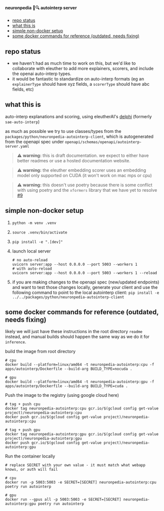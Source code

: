 #### neuronpedia 🧠🔍 autointerp server

- [repo status](#repo-status)
- [what this is](#what-this-is)
- [simple non-docker setup](#simple-non-docker-setup)
- [some docker commands for reference (outdated, needs fixing)](#some-docker-commands-for-reference-outdated-needs-fixing)

## repo status

- we haven't had as much time to work on this, but we'd like to collaborate with eleuther to add more explainers, scorers, and include the openai auto-interp types.
- it would be fantastic to standardize on auto-interp formats (eg an `explainerType` should have xyz fields, a `scorerType` should have abc fields, etc)

## what this is

auto-interp explanations and scoring, using eleutherAI's [delphi](https://github.com/EleutherAI/delphi) (formerly `sae-auto-interp`)

as much as possible we try to use classes/types from the `packages/python/neuronpedia-autointerp-client`, which is autogenerated from the openapi spec under `openapi/schemas/openapi/autointerp-server.yaml`

> ⚠️ **warning:** this is draft documentation. we expect to either have better readmes or use a hosted documentation website.

> ⚠️ **warning:** the eleuther embedding scorer uses an embedding model only supported on CUDA (it won't work on mac mps or cpu)

> ⚠️ **warning:** this doesn't use poetry because there is some conflict with using poetry and the `xformers` library that we have yet to resolve [#9](https://github.com/hijohnnylin/neuronpedia/issues/9)

## simple non-docker setup

1. `python -m venv .venv`

2. `source .venv/bin/activate`

3. `pip install -e ".[dev]"`

4. launch local server

   ```
   # no auto-reload
   uvicorn server:app --host 0.0.0.0 --port 5003 --workers 1
   # with auto-reload
   uvicorn server:app --host 0.0.0.0 --port 5003 --workers 1 --reload
   ```

5. if you are making changes to the openapi spec (new/updated endpoints) and want to test those changes locally, generate your client and use the following command to point to the local autointerp client:
   `pip install -e ../../packages/python/neuronpedia-autointerp-client`

## some docker commands for reference (outdated, needs fixing)

likely we will just have these instructions in the root directory `readme` instead, and manual builds should happen the same way as we do it for `inference`.

build the image from root directory

```
# cpu
docker build --platform=linux/amd64 -t neuronpedia-autointerp:cpu -f apps/autointerp/Dockerfile --build-arg BUILD_TYPE=nocuda .

# gpu
docker build --platform=linux/amd64 -t neuronpedia-autointerp:gpu -f apps/autointerp/Dockerfile --build-arg BUILD_TYPE=cuda .
```

Push the image to the registry (using google cloud here)

```
# tag + push cpu
docker tag neuronpedia-autointerp:cpu gcr.io/$(gcloud config get-value project)/neuronpedia-autointerp:cpu
docker push gcr.io/$(gcloud config get-value project)/neuronpedia-autointerp:cpu

# tag + push gpu
docker tag neuronpedia-autointerp:gpu gcr.io/$(gcloud config get-value project)/neuronpedia-autointerp:gpu
docker push gcr.io/$(gcloud config get-value project)/neuronpedia-autointerp:gpu
```

Run the container locally

```
# replace SECRET with your own value - it must match what webapp knows, or auth will fail

# cpu
docker run -p 5003:5003 -e SECRET=[SECRET] neuronpedia-autointerp:cpu poetry run autointerp

# gpu
docker run --gpus all -p 5003:5003 -e SECRET=[SECRET] neuronpedia-autointerp:gpu poetry run autointerp
```
